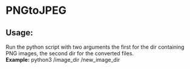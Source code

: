 # PNGtoJPEG

<h2>Usage:</h2>
Run the python script with two arguments the first for the dir containing PNG images, the second dir for the converted files.

<br>
<b>Example:</b> python3 /image_dir /new_image_dir